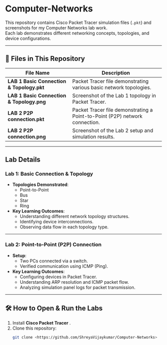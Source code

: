# Computer-Networks

This repository contains Cisco Packet Tracer simulation files (`.pkt`) and screenshots for my Computer Networks lab work.  
Each lab demonstrates different networking concepts, topologies, and device configurations.

---

## 📂 Files in This Repository

| File Name | Description |
|-----------|-------------|
| **LAB 1    Basic Connection & Topology.pkt** | Packet Tracer file demonstrating various basic network topologies. |
| **LAB 1    Basic Connection & Topology.png** | Screenshot of the Lab 1 topology in Packet Tracer. |
| **LAB 2    P2P connection.pkt** | Packet Tracer file demonstrating a Point-to-Point (P2P) network connection. |
| **LAB 2    P2P connection.png** | Screenshot of the Lab 2 setup and simulation results. |

---

## Lab Details

### **Lab 1: Basic Connection & Topology**
- **Topologies Demonstrated**:
  - Point-to-Point
  - Bus
  - Star
  - Ring
- **Key Learning Outcomes**:
  - Understanding different network topology structures.
  - Identifying device interconnections.
  - Observing data flow in each topology type.

---

### **Lab 2: Point-to-Point (P2P) Connection**
- **Setup**:
  - Two PCs connected via a switch.
  - Verified communication using ICMP (Ping).
- **Key Learning Outcomes**:
  - Configuring devices in Packet Tracer.
  - Understanding ARP resolution and ICMP packet flow.
  - Analyzing simulation panel logs for packet transmission.

---

## 🛠 How to Open & Run the Labs

1. Install **Cisco Packet Tracer** .
2. Clone this repository:
   ```bash
   git clone <https://github.com/ShreyaVijaykumar/Computer-Networks>
